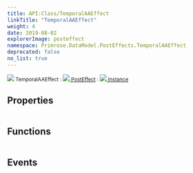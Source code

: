 ```yaml
---
title: API:Class/TemporalAAEffect
linkTitle: "TemporalAAEffect"
weight: 4
date: 2019-08-02
explorerImage: posteffect
namespace: Primrose.DataModel.PostEffects.TemporalAAEffect
deprecated: false
no_list: true
---
```

<small class="inheritance">
<span class="" href="/docs/api-reference/Class/TemporalAAEffect"><img src="/icons/silk/posteffect.png"/>&nbsp;TemporalAAEffect</span>&nbsp;:&nbsp;<a class="" href="/docs/api-reference/Class/PostEffect"><img src="/icons/silk/posteffect.png"/>&nbsp;PostEffect</a>&nbsp;:&nbsp;<a class="" href="/docs/api-reference/Class/Instance"><img src="/icons/silk/default.png"/>&nbsp;Instance</a></small>
 
## Properties
 
<table class="studiohide">
<tbody>
</tbody>
</table>
 
## Functions
 
<table class="studiohide">
<tbody>
</tbody>
</table>
 
## Events
 
<table class="studiohide">
<tbody>
</tbody>
</table>
<b>
</b>
<div class="inheritors">
<ul class="root">
</ul>
</div>

